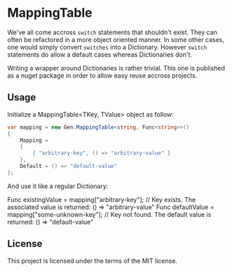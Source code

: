 # MappingTable

We've all come accross `switch` statements that shouldn't exist. They can often be refactored in a more object oriented manner. In some other cases, one would simply convert `switches` into a Dictionary. However `switch` statements do allow a default cases whereas Dictionaries don't.

Writing a wrapper around Dictionaries is rather trivial. This one is published as a nuget package in order to allow easy reuse accross projects.

## Usage

Initialize a MappingTable<TKey, TValue> object as follow:

```cs
var mapping = new Gen.MappingTable<string, Func<string>>()
{
    Mapping =
    {
        { "arbitrary-key", () => "arbitrary-value" }
    },
    Default = () => "default-value"
};
```

And use it like a regular Dictionary:

Func<string> existingValue = mapping["arbitrary-key"]; // Key exists. The associated value is returned: () => "arbitrary-value"
Func<string> defaultValue = mapping["some-unknown-key"]; // Key not found. The default value is returned: () => "default-value"

## License

This project is licensed under the terms of the MIT license.